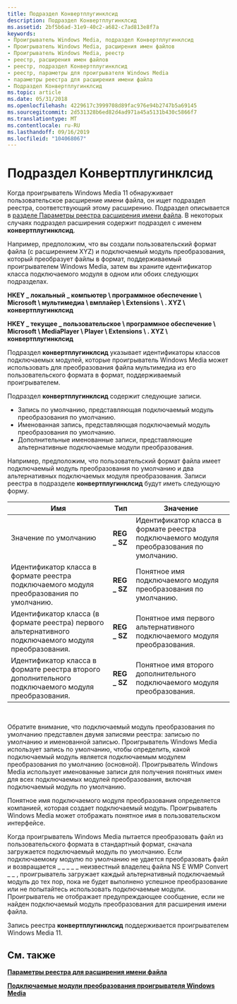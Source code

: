 ```yaml
---
title: Подраздел Конвертплугинклсид
description: Подраздел Конвертплугинклсид
ms.assetid: 2bf5b6ad-31e9-40c2-a682-c7ad813e8f7a
keywords:
- Проигрыватель Windows Media, подраздел Конвертплугинклсид
- Проигрыватель Windows Media, расширения имен файлов
- Проигрыватель Windows Media, реестр
- реестр, расширения имен файлов
- реестр, подраздел Конвертплугинклсид
- реестр, параметры для проигрывателя Windows Media
- параметры реестра для расширения имени файла
- Подраздел Конвертплугинклсид
ms.topic: article
ms.date: 05/31/2018
ms.openlocfilehash: 4229617c3999708d89fac976e94b2747b5a69145
ms.sourcegitcommit: 2d531328b6ed82d4ad971a45a5131b430c5866f7
ms.translationtype: MT
ms.contentlocale: ru-RU
ms.lasthandoff: 09/16/2019
ms.locfileid: "104068067"
---
```

# <a name="convertpluginclsid-subkey"></a>Подраздел Конвертплугинклсид

Когда проигрыватель Windows Media 11 обнаруживает пользовательское расширение имени файла, он ищет подраздел реестра, соответствующий этому расширению. Подраздел описывается в [разделе Параметры реестра расширения имени файла](file-name-extension-registry-settings.md). В некоторых случаях подраздел расширения содержит подраздел с именем **конвертплугинклсид**.

Например, предположим, что вы создали пользовательский формат файла (с расширением XYZ) и подключаемый модуль преобразования, который преобразует файлы в формат, поддерживаемый проигрывателем Windows Media, затем вы храните идентификатор класса подключаемого модуля в одном или обоих следующих подразделах.

**HKEY \_ локальный \_ компьютер \\ программное обеспечение \\ Microsoft \\ мультимедиа \\ вмплайер \\ Extensions \\ . XYZ \\ конвертплугинклсид**

**HKEY \_ текущее \_ пользовательское \\ программное обеспечение \\ Microsoft \\ MediaPlayer \\ Player \\ Extensions \\ . XYZ \\ конвертплугинклсид**

Подраздел **конвертплугинклсид** указывает идентификаторы классов подключаемых модулей, которые проигрыватель Windows Media может использовать для преобразования файла мультимедиа из его пользовательского формата в формат, поддерживаемый проигрывателем.

Подраздел **конвертплугинклсид** содержит следующие записи.

-   Запись по умолчанию, представляющая подключаемый модуль преобразования по умолчанию.
-   Именованная запись, представляющая подключаемый модуль преобразования по умолчанию.
-   Дополнительные именованные записи, представляющие альтернативные подключаемые модули преобразования.

Например, предположим, что пользовательский формат файла имеет подключаемый модуль преобразования по умолчанию и два альтернативных подключаемых модуля преобразования. Записи реестра в подразделе **конвертплугинклсид** будут иметь следующую форму.



| Имя                                                                          | Тип        | Значение                                                                |
|-------------------------------------------------------------------------------|-------------|----------------------------------------------------------------------|
| Значение по умолчанию                                                                       | **REG \_ SZ** | Идентификатор класса в формате реестра подключаемого модуля преобразования по умолчанию. |
| Идентификатор класса в формате реестра подключаемого модуля преобразования по умолчанию.          | **REG \_ SZ** | Понятное имя подключаемого модуля преобразования по умолчанию.                 |
| Идентификатор класса (в формате реестра) первого альтернативного подключаемого модуля преобразования.  | **REG \_ SZ** | Понятное имя первого альтернативного подключаемого модуля преобразования.         |
| Идентификатор класса в формате реестра второго дополнительного подключаемого модуля преобразования. | **REG \_ SZ** | Понятное имя второго дополнительного подключаемого модуля преобразования.        |



 

Обратите внимание, что подключаемый модуль преобразования по умолчанию представлен двумя записями реестра: записью по умолчанию и именованной записью. Проигрыватель Windows Media использует запись по умолчанию, чтобы определить, какой подключаемый модуль является подключаемым модулем преобразования по умолчанию (основной). Проигрыватель Windows Media использует именованные записи для получения понятных имен для всех подключаемых модулей преобразования, включая подключаемый модуль по умолчанию.

Понятное имя подключаемого модуля преобразования определяется компанией, которая создает подключаемый модуль. Проигрыватель Windows Media может отображать понятное имя в пользовательском интерфейсе.

Когда проигрыватель Windows Media пытается преобразовать файл из пользовательского формата в стандартный формат, сначала загружается подключаемый модуль по умолчанию. Если подключаемому модулю по умолчанию не удается преобразовать файл и возвращается \_ \_ \_ \_ \_ неизвестный владелец файла NS E WMP Convert \_ \_ , проигрыватель загружает каждый альтернативный подключаемый модуль до тех пор, пока не будет выполнено успешное преобразование или не попытайтесь использовать подключаемые модули. Проигрыватель не отображает предупреждающее сообщение, если не найден подключаемый модуль преобразования для расширения имени файла.

Запись реестра **конвертплугинклсид** поддерживается проигрывателем Windows Media 11.

## <a name="related-topics"></a>См. также

<dl> <dt>

[**Параметры реестра для расширения имени файла**](file-name-extension-registry-settings.md)
</dt> <dt>

[**Подключаемые модули преобразования проигрывателя Windows Media**](windows-media-player-conversion-plug-ins.md)
</dt> </dl>

 

 




